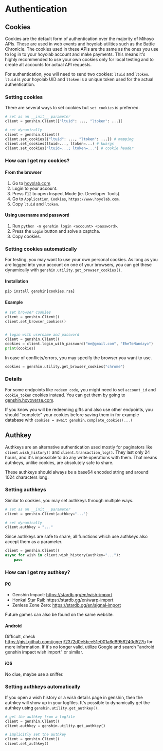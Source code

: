 # Authentication

## Cookies

Cookies are the default form of authentication over the majority of Mihoyo APIs. These are used in web events and hoyolab utilities such as the Battle Chronicle.
The cookies used in these APIs are the same as the ones you use to log in to your hoyolab account and make payments.
This means it's highly recommended to use your own cookies only for local testing and to create alt accounts for actual API requests.

For authentication, you will need to send two cookies: `ltuid` and `ltoken`. `ltuid` is your hoyolab UID and `ltoken` is a unique token used for the actual authentication.

### Setting cookies

There are several ways to set cookies but `set_cookies` is preferred.

```py
# set as an __init__ parameter
client = genshin.Client({"ltuid": ..., "ltoken": ...})

# set dynamically
client = genshin.Client()
client.set_cookies({"ltuid": ..., "ltoken": ...}) # mapping
client.set_cookies(ltuid=..., ltoken=...) # kwargs
client.set_cookies("ltuid=...; ltoken=...") # cookie header
```

### How can I get my cookies?

#### From the browser

1. Go to [hoyolab.com](https://www.hoyolab.com/genshin/).
2. Login to your account.
3. Press `F12` to open Inspect Mode (ie. Developer Tools).
4. Go to `Application`, `Cookies`, `https://www.hoyolab.com`.
5. Copy `ltuid` and `ltoken`.

#### Using username and password

1. Run `python -m genshin login <account> <password>`.
2. Press the `Login` button and solve a captcha.
3. Copy cookies.

### Setting cookies automatically

For testing, you may want to use your own personal cookies.
As long as you are logged into your account on one of your browsers, you can get these dynamically with `genshin.utility.get_browser_cookies()`.

#### Installation

```console
pip install genshin[cookies,rsa]
```

#### Example

```py
# set browser cookies
client = genshin.Client()
client.set_browser_cookies()


# login with username and password
client = genshin.Client()
cookies = client.login_with_password("me@gmail.com", "EheTeNandayo")
print(cookies)
```

In case of conflicts/errors, you may specify the browser you want to use.

```py
cookies = genshin.utility.get_browser_cookies("chrome")
```

### Details

For some endpoints like `redeem_code`, you might need to set `account_id` and `cookie_token` cookies instead. You can get them by going to [genshin.hoyoverse.com](https://genshin.hoyoverse.com/en/gift).

If you know you will be redeeming gifts and also use other endpoints, you should "complete" your cookies before saving them in for example database with `cookies = await genshin.complete_cookies(...)`

## Authkey

Authkeys are an alternative authentication used mostly for paginators like `client.wish_history()` and `client.transaction_log()`. They last only 24 hours, and it's impossible to do any write operations with them. That means authkeys, unlike cookies, are absolutely safe to share.

These authkeys should always be a base64 encoded string and around 1024 characters long.

### Setting authkeys

Similar to cookies, you may set authkeys through multiple ways.

```py
# set as an __init__ parameter
client = genshin.Client(authkey="...")

# set dynamically
client.authkey = "..."
```

Since authkeys are safe to share, all functions which use authkeys also accept them as a parameter.

```py
client = genshin.Client()
async for wish in client.wish_history(authkey="..."):
    pass
```

### How can I get my authkey?

#### PC

- Genshin Impact: <https://stardb.gg/en/wish-import>
- Honkai Star Rail: <https://stardb.gg/en/warp-import>
- Zenless Zone Zero: <https://stardb.gg/en/signal-import>

Future games can also be found on the same website.

#### Android

Difficult, check <https://gist.github.com/jogerj/2372d0e5bee51e001a6d8956240d527b> for more information. If it's no longer valid, utilize Google and search "android genshin impact wish import" or similar.

#### iOS

No clue, maybe use a sniffer.

### Setting authkeys automatically

If you open a wish history or a wish details page in genshin, then the authkey will show up in your logfiles. It's possible to dynamically get the authkey using `genshin.utility.get_authkey()`.

```py
# get the authkey from a logfile
client = genshin.Client()
client.authkey = genshin.utility.get_authkey()

# implicitly set the authkey
client = genshin.Client()
client.set_authkey()
```
